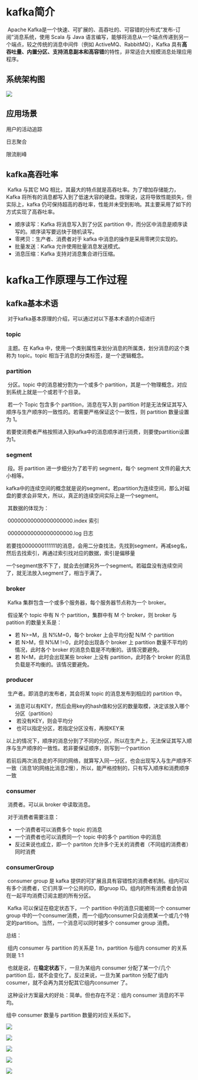# kafka简介

​	Apache Kafka是一个快速、可扩展的、高吞吐的、可容错的分布式“发布-订阅”消息系统，使用 Scala 与 Java 语言编写，能够将消息从一个端点传递到另一个端点，较之传统的消息中间件（例如 ActiveMQ、RabbitMQ），Kafka 具有**高吞吐量、内置分区、支持消息副本和高容错**的特性，非常适合大规模消息处理应用程序。

## 系统架构图

![](kafka.assets/Kafka系统架构.png)

## 应用场景

用户的活动追踪

日志聚合

限流削峰

## kafka高吞吐率

​	Kafka 与其它 MQ 相比，其最大的特点就是高吞吐率。为了增加存储能力，Kafka 将所有的消息都写入到了低速大容的硬盘。按理说，这将导致性能损失，但实际上，kafka 仍可保持超高的吞吐率，性能并未受到影响。其主要采用了如下的方式实现了高吞吐率。

- 顺序读写：Kafka 将消息写入到了分区 partition 中，而分区中消息是顺序读写的。顺序读写要远快于随机读写。
- 零拷贝：生产者、消费者对于 kafka 中消息的操作是采用零拷贝实现的。
- 批量发送：Kafka 允许使用批量消息发送模式。
- 消息压缩：Kafka 支持对消息集合进行压缩。



# kafka工作原理与工作过程

## kafka基本术语

​	对于kafka基本原理的介绍，可以通过对以下基本术语的介绍进行

### topic

​	主题。在 Kafka 中，使用一个类别属性来划分消息的所属类，划分消息的这个类称为 topic。topic 相当于消息的分类标签，是一个逻辑概念。

### partition

​	分区。topic 中的消息被分割为一个或多个 partition，其是一个物理概念，对应到系统上就是一个或若干个目录。

​	若一个 Topic 包含多个 partition，消息在写入到 partition 时是无法保证其写入顺序与生产顺序的一致性的。若需要严格保证这个一致性，则 partition 数量设置为 1。

​	若要使消费者严格按照进入到kafka中的消息顺序进行消费，则要使partition设置为1。

### segment

​	段。将 partition 进一步细分为了若干的 segment，每个 segment 文件的最大大小相等。

​	kafka中的连续空间的概念就是说的segment，若partition为连续空间，那么对磁盘的要求会非常大，所以，真正的连续空间实际上是一个segment。

​	其数据的体现为：

​	00000000000000000000.index    索引

​	00000000000000000000.log      日志

​	若要找0000000111111的消息，会用二分查找法，先找到segment，再减seg名，然后去找索引，再通过索引找对应的数据，索引是偏移量

​	一个segment放不下了，就会去创建另外一个segment。若磁盘没有连续空间了，就无法放入segment了，相当于满了。

### broker

​	Kafka 集群包含一个或多个服务器，每个服务器节点称为一个 broker。

​	假设某个 topic 中有 N 个 partition，集群中有 M 个 broker，则 broker 与 patition 的数量关系是：

- 若 N>=M，且 N%M=0，每个 broker 上会平均分配 N/M 个 partition
- 若 N>M，但 N%M !=0，此时会出现各个 broker 上 partition 数量不平均的情况，此时各个 broker 的消息负载是不均衡的。该情况要避免。
- 若 N<M，此时会出现某些 broker 上没有 partition，此时各个 broker 的消息负载是不均衡的。该情况要避免。

### producer

​	生产者。即消息的发布者，其会将某 topic 的消息发布到相应的 partition 中。

- ​	消息可以有KEY，然后会用key的hash值和分区的数量取模，决定该放入哪个分区（partition）
- ​	若没有KEY，则会平均分
- ​	也可以指定分区，若指定分区没有，再按KEY来

以上的情况下，顺序的消息分到了不同的分区，所以在生产上，无法保证其写入顺序与生产顺序的一致性。若非要保证顺序，则写到一个partition

若前后两次消息走的不同的网络，就算写入同一分区，也会出现写入与生产顺序不一致（消息1的网络比消息2慢），所以，能严格控制的，只有写入顺序和消费顺序一致

### consumer

​	消费者。可以从 broker 中读取消息。

​	对于消费者需要注意：

- 一个消费者可以消费多个 topic 的消息
- 一个消费者也可以消费同一个 topic 中的多个 partition 中的消息
- 反过来说也成立，即一个 partiton 允许多个无关的消费者（不同组的消费者）同时消费

### consumerGroup

​	consumer group 是 kafka 提供的可扩展且具有容错性的消费者机制。组内可以有多个消费者，它们共享一个公共的ID，即gruop ID。组内的所有消费者会协调在一起平均消费订阅主题的所有分区。

​	Kafka 可以保证在稳定状态下，一个 partition 中的消息只能被同一个 consumer group 中的一个consumer消费，而一个组内consumer只会消费某一个或几个特定的partition。当然，一个消息可以同时被多个 consumer group 消费。

总结：

​	组内 consumer 与 partition 的关系是 1:n，partition 与组内 consumer 的关系则是 1:1

​	也就是说，在**稳定状态**下，一旦为某组内 consumer 分配了某一个/几个 partition 后，就不会变化了。反过来说，一旦为某 partiton 分配了组内 cosumer，就不会再为其分配其它组内consumer 了。

​	这种设计方案最大的好处：简单。但也存在不足：组内 consumer 消息的不平均。

组中 consumer 数量与 partition 数量的对应关系如下。

![](kafka.assets/1581383911(1).jpg)

![](kafka.assets/1581383954(1).jpg)

![](kafka.assets/1581383978(1).jpg)

![](kafka.assets/1581384014(1).jpg)

![](kafka.assets/1581384049(1).jpg)